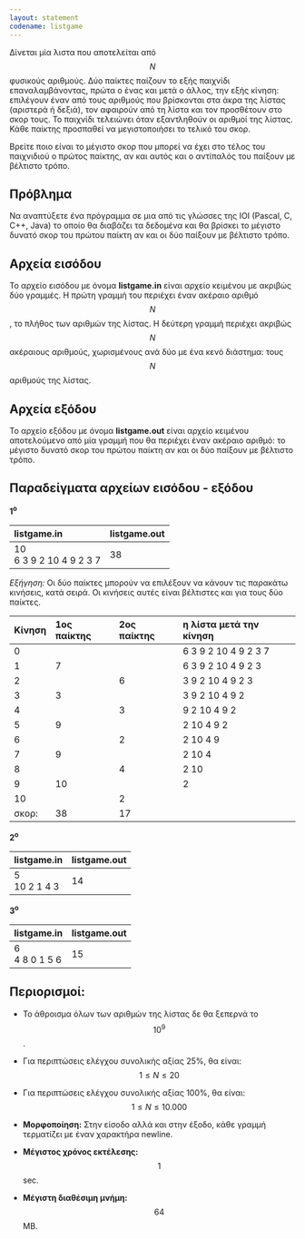 ```yaml
---
layout: statement
codename: listgame
---
```


Δίνεται μία λιστα που αποτελείται από $$N$$ φυσικούς αριθμούς. Δύο παίκτες παίζουν το εξής παιχνίδι επαναλαμβάνοντας, πρώτα ο ένας και μετά ο άλλος, την εξής κίνηση: επιλέγουν έναν από τους αριθμούς που βρίσκονται στα άκρα της λίστας (αριστερά ή δεξιά), τον αφαιρούν από τη λίστα και τον προσθέτουν στο σκορ τους. Το παιχνίδι τελειώνει όταν εξαντληθούν οι αριθμοί της λίστας. Κάθε παίκτης προσπαθεί να μεγιστοποιήσει το τελικό του σκορ.

Βρείτε ποιο είναι το μέγιστο σκορ που μπορεί να έχει στο τέλος του παιχνιδιού ο πρώτος παίκτης, αν και αυτός και ο αντίπαλός του παίξουν με βέλτιστο τρόπο.

## Πρόβλημα

Nα αναπτύξετε ένα πρόγραμμα σε μια από τις γλώσσες της IOI (Pascal, C, C++, Java) το οποίο θα διαβάζει τα δεδομένα και θα βρίσκει το μέγιστο δυνατό σκορ του πρώτου παίκτη αν και οι δύο παίξουν με βέλτιστο τρόπο.

## Αρχεία εισόδου

Το αρχείο εισόδου με όνομα **listgame.in** είναι αρχείο κειμένου με ακριβώς δύο γραμμές. Η πρώτη γραμμή του περιέχει έναν ακέραιο αριθμό $$N$$, το πλήθος των αριθμών της λίστας. Η δεύτερη γραμμή περιέχει ακριβώς $$N$$ ακέραιους αριθμούς, χωρισμένους ανά δύο με ένα κενό διάστημα: τους $$N$$ αριθμούς της λίστας.

## Αρχεία εξόδου

Το αρχείο εξόδου με όνομα **listgame.out** είναι αρχείο κειμένου αποτελούμενο από μία γραμμή που θα περιέχει έναν ακέραιο αριθμό: το μέγιστο δυνατό σκορ του πρώτου παίκτη αν και οι δύο παίξουν με βέλτιστο τρόπο.

## Παραδείγματα αρχείων εισόδου - εξόδου

**1<sup>o</sup>**

| **listgame.in**      | **listgame.out** |
| :--- | :--- |
| 10 <br> 6 3 9 2 10 4 9 2 3 7 | 38 |

*Εξήγηση:* Οι δύο παίκτες μπορούν να επιλέξουν να κάνουν τις παρακάτω κινήσεις, κατά σειρά. Οι κινήσεις αυτές είναι βέλτιστες και για τους δύο παίκτες.

| Κίνηση | 1ος παίκτης | 2ος παίκτης | η λίστα μετά την κίνηση |
| :--- | :--- | :--- | :--- |
|0| | | 6 3 9 2 10 4 9 2 3 7|
|1|7| | 6 3 9 2 10 4 9 2 3|
|2| |6| 3 9 2 10 4 9 2 3|
|3|3| |3 9 2 10 4 9 2|
|4| |3| 9 2 10 4 9 2|
|5|9| | 2 10 4 9 2|
|6| |2| 2 10 4 9|
|7|9| | 2 10 4|
|8| |4| 2 10|
|9|10| | 2|
|10 | | 2 | |
|σκορ: | 38 | 17 | |

**2<sup>o</sup>**

| **listgame.in**      | **listgame.out** |
| :--- | :--- |
| 5 <br> 10 2 1 4 3 | 14 |

**3<sup>o</sup>**

| **listgame.in**      | **listgame.out** |
| :--- | :--- |
| 6 <br> 4 8 0 1 5 6 | 15 |

## Περιορισμοί:

 * Το άθροισμα όλων των αριθμών της λίστας δε θα ξεπερνά το $$10^9$$.
 * Για περιπτώσεις ελέγχου συνολικής αξίας 25%, θα είναι: $$1 \leq N \leq 20$$
 * Για περιπτώσεις ελέγχου συνολικής αξίας 100%, θα είναι:
   $$1 \leq N \leq 10.000$$


 * **Μορφοποίηση:** Στην είσοδο αλλά και στην έξοδο, κάθε γραμμή τερματίζει με έναν χαρακτήρα newline.
 * **Μέγιστος χρόνος εκτέλεσης:** $$1$$ sec.
 * **Μέγιστη διαθέσιμη μνήμη:** $$64$$ MB.
